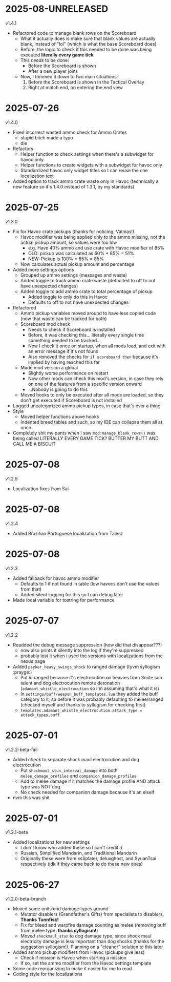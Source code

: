# 2025-08-UNRELEASED
v1.4.1

- Refactored code to manage blank rows on the Scoreboard
    - What it actually does is make sure that blank values are actually blank, instead of "lol" (which is what the base Scoreboard does)
    - Before, the logic to check if this needed to be done was being executed **literally every game tick**
    - This *needs* to be done:
        - Before the Scoreboard is shown
        - After a new player joins
    - Now, I trimmed it down to two main situations:
        1. Before the Scoreboard is shown in the Tactical Overlay
        2. Right at match end, on entering the end view

# 2025-07-26
v1.4.0

- Fixed incorrect wasted ammo check for Ammo Crates
    - stupid bitch made a typo
    - die
- Refactors
    - Helper function to check settings when there's a subwidget for havoc only
    - Helper functions to create widgets with a subwidget for havoc only
    - Standardized havoc only widget titles so I can reuse the one localization text
- Added option to track ammo crate waste only in Havoc (technically a new feature so it's 1.4.0 instead of 1.3.1, by my standards)

# 2025-07-25
v1.3.0

- Fix for Havoc crate pickups (thanks for noticing, Vatinas!)
    - Havoc modifier was being applied only to the ammo missing, not the actual pickup amount, so values were too low
        - e.g. Have 40% ammo and use crate with Havoc modifier of 85%
        - OLD: pickup was calculated as 60% * 85% = 51%
        - NEW: Pickup is 100% * 85% = 85%
    - Now calculates actual pickup amount and percentage
- Added more settings options
    - Grouped up ammo settings (messages and waste)
    - Added toggle to track ammo crate waste (defaulted to off to not have unexpected changes)
    - Added toggle to add ammo crate to total percentage of pickup
        - Added toggle to only do this in Havoc
        - Defaults to off to not have unexpected changes
- Refactored
    - Ammo pickup variables moved around to have less copied code (now that waste can be tracked for both)
    - Scoreboard mod check
        - Needs to check if Scoreboard is installed
        - Before, it was checking this... literally every single time something needed to be tracked...
        - Now I check it once on startup, when all mods load, and exit with an error message if it's not found
        - Also removed the checks for `if scoreboard then` because it's implied by having reached this far
    - Made mod version a global
        - Slightly worse performance on restart
        - Now other mods can check this mod's version, in case they rely on one of the features from a specific version onward
        - ...Nobody is going to do this
    - Moved hooks to only be executed after all mods are loaded, so they don't get executed if Scoreboard is not installed
- Logged uncategorized ammo pickup types, in case that's ever a thing
- Style
    - Moved helper functions above hooks
    - Indented breed tables and such, so my IDE can collapse them all at once
- Completely shit my pants when I saw `mod:manage_blank_rows()` was being called LITERALLY EVERY GAME TICK? BUTTER MY BUTT AND CALL ME A BISCUIT

# 2025-07-08
v1.2.5

- Localization fixes from Sai

# 2025-07-08
v1.2.4

- Added Brazilian Portuguese localization from Talesz

# 2025-07-08
v1.2.3

- Added fallback for havoc ammo modifier
    - Defaults to 1 if not found in table (low havocs don't use the values from that)
    - Added silent logging for this so I can debug later
- Made local variable for tostring for performance

# 2025-07-07
v1.2.2

- Readded the debug message suppression (how did that disappear???)
    - now also prints it silently into the log if they're suppressed
    - probably lost it when i used the versions with localizations from the nexus page
- Added `psyker_heavy_swings_shock` to ranged damage (tyvm syllogism :prayge:)
    - Put in ranged because it's electrocution on heavies from Smite sub talent and dog electrocution remote detonation (`adamant_whistle_electrocution` so I'm assuming that's what it is)
    - In `settings/buff/weapon_buff_templates.lua` they added the buff category to it, so before it was probably defaulting to melee/ranged (checked myself and thanks to syllogism for checking first)
    - `templates.adamant_whistle_electrocution.attack_type = attack_types.buff`

# 2025-07-01
v1.2.2-beta-fail

- Added check to separate shock maul electrocution and dog electrocution
    - Put `shockmaul_stun_interval_damage` into both `melee_damage_profiles` and `companion_damage_profiles`
    - Add to melee damage if it matches the damage profile AND attack type was NOT dog
    - No check needed for companion damage because it's an elseif
- nvm this was shit

# 2025-07-01
v1.2.1-beta

- Added localizations for new settings
    - I don't know who added these so I can't credit :(
    - Russian, Simplified Mandarin, and Traditional Mandarin
    - Originally these were from xsSplater, deluxghost, and SyuanTsai respectively (idk if they came back to do these new ones)

# 2025-06-27
v1.2.0-beta-branch

- Moved some units and damage types around
    - Mutator disablers (Grandfather's Gifts) from specialists to disablers. **Thanks Tunnfisk!**
    - Fix for bleed and warpfire damage counting as melee (removing buff from melee type. **thanks syllogism!**)
    - Moved `shockmaul_stun` to dog damage type, since shock maul electricity damage is less important than dog shocks (thanks for the suggestion syllogism!). Planning on a "cleaner" solution to this later
- Added ammo pickup modifiers from Havoc (pickups give less)
    - Check if mission is Havoc when starting a mission
    - If so, set the ammo modifier from the Havoc settings template
- Some code reorganizing to make it easier for me to read
- Coding style for the localizations